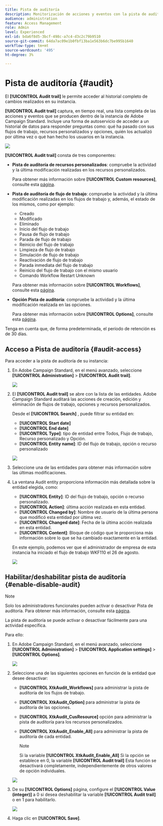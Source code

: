 ```yaml
---
title: Pista de auditoría
description: Monitorización de acciones y eventos con la pista de auditoría de Campaign
audience: administration
feature: Access Management
role: Admin
level: Experienced
exl-id: bda6f8d5-3bcf-498c-a7c4-d3c2c79b9510
source-git-commit: 64da7ac09e1b0fbf13ba1e563b6dc7be995b1640
workflow-type: tm+mt
source-wordcount: '495'
ht-degree: 3%

---
```


# Pista de auditoría {#audit}

El **[!UICONTROL Audit trail]** le permite acceder al historial completo de cambios realizados en su instancia.

**[!UICONTROL Audit trail]** captura, en tiempo real, una lista completa de las acciones y eventos que se producen dentro de la instancia de Adobe Campaign Standard. Incluye una forma de autoservicio de acceder a un historial de datos para responder preguntas como: qué ha pasado con sus flujos de trabajo, recursos personalizados y opciones, quién los actualizó por última vez o qué han hecho los usuarios en la instancia.

![](assets/audit-trail.png)

**[!UICONTROL Audit trail]** consta de tres componentes:

* **Pista de auditoría de recursos personalizados**: compruebe la actividad y la última modificación realizadas en los recursos personalizados.

  Para obtener más información sobre **[!UICONTROL Custom resources]**, consulte esta [página](../../developing/using/key-steps-to-add-a-resource.md).

* **Pista de auditoría de flujo de trabajo**: compruebe la actividad y la última modificación realizadas en los flujos de trabajo y, además, el estado de los mismos, como por ejemplo:

   * Creado
   * Modificado
   * Eliminado
   * Inicio del flujo de trabajo
   * Pausa de flujo de trabajo
   * Parada de flujo de trabajo
   * Reinicio del flujo de trabajo
   * Limpieza de flujo de trabajo
   * Simulación de flujo de trabajo
   * Reactivación de flujo de trabajo
   * Parada inmediata del flujo de trabajo
   * Reinicio del flujo de trabajo con el mismo usuario
   * Comando Workflow Restart Unknown

  Para obtener más información sobre **[!UICONTROL Workflows]**, consulte esta [página](../../automating/using/get-started-workflows.md).

* **Opción Pista de auditoría**: compruebe la actividad y la última modificación realizada en las opciones.

  Para obtener más información sobre **[!UICONTROL Options]**, consulte esta [página](../../administration/using/about-campaign-standard-settings.md).

Tenga en cuenta que, de forma predeterminada, el período de retención es de 30 días.

## Acceso a Pista de auditoría {#audit-access}

Para acceder a la pista de auditoría de su instancia:

1. En Adobe Campaign Standard, en el menú avanzado, seleccione **[!UICONTROL Administration]** > **[!UICONTROL Audit trail]**.

   ![](assets/audit-trail.png)

1. El **[!UICONTROL Audit trail]** se abre con la lista de las entidades. Adobe Campaign Standard auditará las acciones de creación, edición y eliminación de flujos de trabajo, opciones y recursos personalizados.

   Desde el **[!UICONTROL Search]** , puede filtrar su entidad en:

   * **[!UICONTROL Start date]**
   * **[!UICONTROL End date]**
   * **[!UICONTROL Type]**: tipo de entidad entre Todos, Flujo de trabajo, Recurso personalizado y Opción.
   * **[!UICONTROL Entity name]**: ID del flujo de trabajo, opción o recurso personalizado

   ![](assets/audit-trail_2.png)

1. Seleccione una de las entidades para obtener más información sobre las últimas modificaciones.

1. La ventana Audit entity proporciona información más detallada sobre la entidad elegida, como:

   * **[!UICONTROL Entity]**: ID del flujo de trabajo, opción o recurso personalizado.
   * **[!UICONTROL Action]**: última acción realizada en esta entidad.
   * **[!UICONTROL Changed by]**: Nombre de usuario de la última persona que modificó esta entidad por última vez.
   * **[!UICONTROL Changed date]**: Fecha de la última acción realizada en esta entidad.
   * **[!UICONTROL Content]**: Bloque de código que le proporciona más información sobre lo que se ha cambiado exactamente en la entidad.

   En este ejemplo, podemos ver que el administrador de empresa de esta instancia ha iniciado el flujo de trabajo WKF110 el 26 de agosto.

   ![](assets/audit-trail_3.png)

## Habilitar/deshabilitar pista de auditoría {#enable-disable-audit}

>[!NOTE]
>
> Solo los administradores funcionales pueden activar o desactivar Pista de auditoría. Para obtener más información, consulte esta [página](../../administration/using/users-management.md#functional-administrators).

La pista de auditoría se puede activar o desactivar fácilmente para una actividad específica.

Para ello:

1. En Adobe Campaign Standard, en el menú avanzado, seleccione **[!UICONTROL Administration]** > **[!UICONTROL Application settings]** > **[!UICONTROL Options]**.

   ![](assets/audit-trail_4.png)

1. Seleccione una de las siguientes opciones en función de la entidad que desee desactivar:

   * **[!UICONTROL XtkAudit_Workflows]** para administrar la pista de auditoría de los flujos de trabajo.
   * **[!UICONTROL XtkAudit_Option]** para administrar la pista de auditoría de las opciones.
   * **[!UICONTROL XtkAudit_CusResource]** opción para administrar la pista de auditoría para los recursos personalizados.
   * **[!UICONTROL XtkAudit_Enable_All]** para administrar la pista de auditoría de cada entidad.

     >[!NOTE]
     >
     >Si la variable **[!UICONTROL XtkAudit_Enable_All]** Si la opción se establece en 0, la variable **[!UICONTROL Audit trail]** Esta función se desactivará completamente, independientemente de otros valores de opción individuales.

   ![](assets/audit-trail_5.png)

1. De su **[!UICONTROL Options]** página, configure el **[!UICONTROL Value (integer)]** a 0 si desea deshabilitar la variable **[!UICONTROL Audit trail]** o en 1 para habilitarlo.

   ![](assets/audit-trail_6.png)

1. Haga clic en **[!UICONTROL Save]**.
